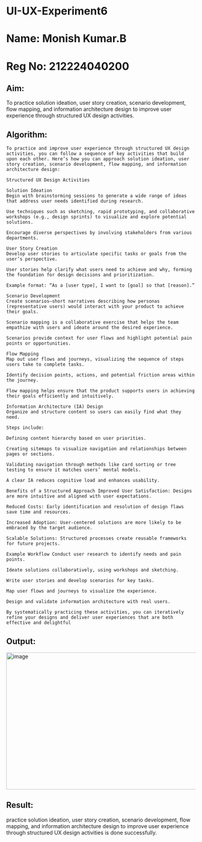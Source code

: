 # UI-UX-Experiment6
# Name: Monish Kumar.B
# Reg No: 212224040200

## Aim:
To practice solution ideation, user story creation, scenario development, flow mapping, and information architecture design to improve user experience through structured UX design activities.
## Algorithm:
```
To practice and improve user experience through structured UX design activities, you can follow a sequence of key activities that build upon each other. Here’s how you can approach solution ideation, user story creation, scenario development, flow mapping, and information architecture design:

Structured UX Design Activities

Solution Ideation
Begin with brainstorming sessions to generate a wide range of ideas that address user needs identified during research.

Use techniques such as sketching, rapid prototyping, and collaborative workshops (e.g., design sprints) to visualize and explore potential solutions.

Encourage diverse perspectives by involving stakeholders from various departments.

User Story Creation
Develop user stories to articulate specific tasks or goals from the user’s perspective.

User stories help clarify what users need to achieve and why, forming the foundation for design decisions and prioritization.

Example format: “As a [user type], I want to [goal] so that [reason].”

Scenario Development
Create scenarios—short narratives describing how personas (representative users) would interact with your product to achieve their goals.

Scenario mapping is a collaborative exercise that helps the team empathize with users and ideate around the desired experience.

Scenarios provide context for user flows and highlight potential pain points or opportunities.

Flow Mapping
Map out user flows and journeys, visualizing the sequence of steps users take to complete tasks.

Identify decision points, actions, and potential friction areas within the journey.

Flow mapping helps ensure that the product supports users in achieving their goals efficiently and intuitively.

Information Architecture (IA) Design
Organize and structure content so users can easily find what they need.

Steps include:

Defining content hierarchy based on user priorities.

Creating sitemaps to visualize navigation and relationships between pages or sections.

Validating navigation through methods like card sorting or tree testing to ensure it matches users’ mental models.

A clear IA reduces cognitive load and enhances usability.

Benefits of a Structured Approach Improved User Satisfaction: Designs are more intuitive and aligned with user expectations.

Reduced Costs: Early identification and resolution of design flaws save time and resources.

Increased Adoption: User-centered solutions are more likely to be embraced by the target audience.

Scalable Solutions: Structured processes create reusable frameworks for future projects.

Example Workflow Conduct user research to identify needs and pain points.

Ideate solutions collaboratively, using workshops and sketching.

Write user stories and develop scenarios for key tasks.

Map user flows and journeys to visualize the experience.

Design and validate information architecture with real users.

By systematically practicing these activities, you can iteratively refine your designs and deliver user experiences that are both effective and delightful
```

## Output:
<img width="621" height="364" alt="image" src="https://github.com/user-attachments/assets/2ff5b438-aaa6-4ad0-83f5-28bab0d5828b" />

## Result:
practice solution ideation, user story creation, scenario development, flow mapping, and information architecture design to improve user experience through structured UX design activities is done successfully.
